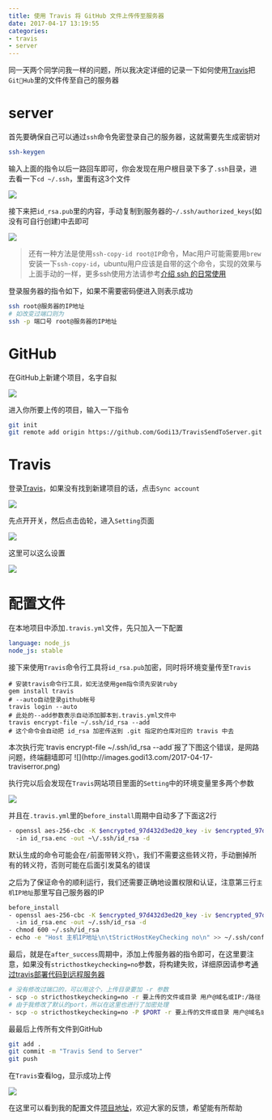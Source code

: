```yaml
---
title: 使用 Travis 将 GitHub 文件上传传至服务器
date: 2017-04-17 13:19:55
categories:
- travis
- server
---
```


同一天两个同学问我一样的问题，所以我决定详细的记录一下如何使用[Travis](https://travis-ci.org)把`GitHub`里的文件传至自己的服务器

# server

首先要确保自己可以通过`ssh`命令免密登录自己的服务器，这就需要先生成密钥对

```bash
ssh-keygen
```

输入上面的指令以后一路回车即可，你会发现在用户根目录下多了`.ssh`目录，进去看一下`cd ~/.ssh`，里面有这3个文件

![](http://images.godi13.com/2017-04-15-ssh.png-small)

接下来把`id_rsa.pub`里的内容，手动复制到服务器的`~/.ssh/authorized_keys`(如没有可自行创建)中去即可

![](http://images.godi13.com/2017-04-17-serverrsa.png)

> 还有一种方法是使用`ssh-copy-id root@IP`命令，Mac用户可能需要用`brew`安装一下`ssh-copy-id`，ubuntu用户应该是自带的这个命令，实现的效果与上面手动的一样，更多ssh使用方法请参考[介绍 ssh 的日常使用](http://haoduoshipin.com/v/62.html)

登录服务器的指令如下，如果不需要密码便进入则表示成功

```bash
ssh root@服务器的IP地址
# 如改变过端口则为
ssh -p 端口号 root@服务器的IP地址
```

# GitHub

在GitHub上新建个项目，名字自拟

![](http://images.godi13.com/2017-04-17-createrepo.png-total)

进入你所要上传的项目，输入一下指令

```bash
git init
git remote add origin https://github.com/Godi13/TravisSendToServer.git
```

# Travis

登录[Travis](https://travis-ci.org)，如果没有找到新建项目的话，点击`Sync account`

![](http://images.godi13.com/travishome.png)

先点开开关，然后点击齿轮，进入`Setting`页面

![](http://images.godi13.com/2017-04-17-travissetting.png)

这里可以这么设置

![](http://images.godi13.com/2017-04-17-travisgeneral.png)

# 配置文件

在本地项目中添加`.travis.yml`文件，先只加入一下配置

```yml
language: node_js
node_js: stable
```

接下来使用`Travis`命令行工具将`id_rsa.pub`加密，同时将环境变量传至`Travis`

```
# 安装travis命令行工具，如无法使用gem指令须先安装ruby
gem install travis
# --auto自动登录github帐号
travis login --auto
# 此处的--add参数表示自动添加脚本到.travis.yml文件中
travis encrypt-file ~/.ssh/id_rsa --add
# 这个命令会自动把 id_rsa 加密传送到 .git 指定的仓库对应的 travis 中去
```

<div class="tip">本次执行完`travis encrypt-file ~/.ssh/id_rsa --add`报了下图这个错误，是网路问题，终端翻墙即可
![](http://images.godi13.com/2017-04-17-traviserror.png)</div>

执行完以后会发现在`Travis`网站项目里面的`Setting`中的环境变量里多两个参数

![](http://images.godi13.com/2017-04-10-sshkey.png)

并且在`.travis.yml`里的`before_install`周期中自动多了下面这2行

```bash
- openssl aes-256-cbc -K $encrypted_97d432d3ed20_key -iv $encrypted_97d432d3ed20_iv
  -in id_rsa.enc -out ~\/.ssh/id_rsa -d
```

默认生成的命令可能会在`/`前面带转义符`\`，我们不需要这些转义符，手动删掉所有的转义符，否则可能在后面引发莫名的错误

之后为了保证命令的顺利运行，我们还需要正确地设置权限和认证，注意第三行`主机IP地址`那里写自己服务器的IP

```bash
before_install
- openssl aes-256-cbc -K $encrypted_97d432d3ed20_key -iv $encrypted_97d432d3ed20_iv
  -in id_rsa.enc -out ~/.ssh/id_rsa -d
- chmod 600 ~/.ssh/id_rsa
- echo -e "Host 主机IP地址\n\tStrictHostKeyChecking no\n" >> ~/.ssh/config
```

最后，就是在`after_success`周期中，添加上传服务器的指令即可，在这里要注意，如果没有`stricthostkeychecking=no`参数，将构建失败，详细原因请参考[通过travis部署代码到远程服务器](http://blog.csdn.net/qq8427003/article/details/64921238)

```bash
# 没有修改过端口的，可以用这个，上传目录要加 -r 参数
- scp -o stricthostkeychecking=no -r 要上传的文件或目录 用户@域名或IP:/路径
# 由于我修改了默认的port，所以在这里也进行了加密处理
- scp -o stricthostkeychecking=no -P $PORT -r 要上传的文件或目录 用户@域名或IP:/路径
```

最最后上传所有文件到GitHub

```bash
git add .
git commit -m "Travis Send to Server"
git push
```

在`Travis`查看log，显示成功上传

![](http://images.godi13.com/2017-04-17-travisdone.png)

在这里可以看到我的配置文件[项目地址](https://github.com/Godi13/TravisSendToServer)，欢迎大家的反馈，希望能有所帮助
